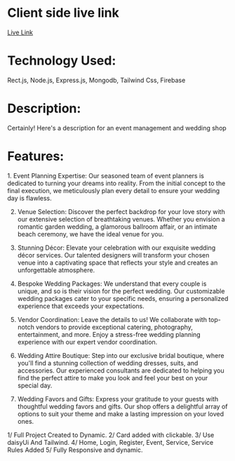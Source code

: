 <h1>Client side live link</h1>

<a href="https://65240ef76229e700ad8c496b--symphonious-bunny-55ba74.netlify.app">Live Link</a>

<h1>Technology Used:</h1>
Rect.js, Node.js, Express.js, Mongodb, Tailwind Css, Firebase

<h1>Description:</h1>
Certainly! Here's a description for an event management and wedding shop

<h1>Features:</h1>
1. Event Planning Expertise: Our seasoned team of event planners is dedicated to turning your dreams into reality. From the initial concept to the final execution, we meticulously plan every detail to ensure your wedding day is flawless.

2. Venue Selection: Discover the perfect backdrop for your love story with our extensive selection of breathtaking venues. Whether you envision a romantic garden wedding, a glamorous ballroom affair, or an intimate beach ceremony, we have the ideal venue for you.

3. Stunning Décor: Elevate your celebration with our exquisite wedding décor services. Our talented designers will transform your chosen venue into a captivating space that reflects your style and creates an unforgettable atmosphere.

4. Bespoke Wedding Packages: We understand that every couple is unique, and so is their vision for the perfect wedding. Our customizable wedding packages cater to your specific needs, ensuring a personalized experience that exceeds your expectations.

5. Vendor Coordination: Leave the details to us! We collaborate with top-notch vendors to provide exceptional catering, photography, entertainment, and more. Enjoy a stress-free wedding planning experience with our expert vendor coordination.

6. Wedding Attire Boutique: Step into our exclusive bridal boutique, where you'll find a stunning collection of wedding dresses, suits, and accessories. Our experienced consultants are dedicated to helping you find the perfect attire to make you look and feel your best on your special day.

7. Wedding Favors and Gifts: Express your gratitude to your guests with thoughtful wedding favors and gifts. Our shop offers a delightful array of options to suit your theme and make a lasting impression on your loved ones.

1/ Full Project Created to Dynamic.
2/ Card added with clickable.
3/ Use daisyUi And Tailwind. 
4/ Home, Login, Register, Event, Service, Service Rules Added
5/ Fully Responsive and dynamic.
